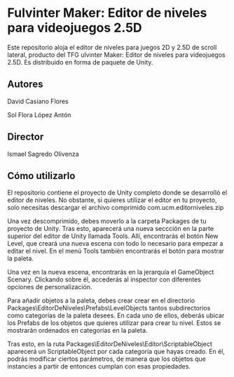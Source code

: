 # Fulvinter Maker: Editor de niveles para videojuegos 2.5D

Este repositorio aloja el editor de niveles para juegos 2D y 2.5D de scroll lateral, producto del TFG ulvinter Maker: Editor de niveles para videojuegos 2.5D. Es distribuido en forma de paquete de Unity.

## Autores
David Casiano Flores

Sol Flora López Antón

## Director

Ismael Sagredo Olivenza

## Cómo utilizarlo

El repositorio contiene el proyecto de Unity completo donde se desarrolló el editor de niveles. No obstante, si quieres utilizar el editor en tu proyecto, solo necesitas descargar el archivo comprimido com.ucm.editorniveles.zip

Una vez descomprimido, debes moverlo a la carpeta Packages de tu proyecto de Unity. Tras esto, aparecerá una nueva seccción en la parte superior del editor de Unity llamada Tools. Allí, encontrarás el botón New Level, que creará una nueva escena con todo lo necesario para empezar a editar el nivel. En el menú Tools también encontrarás el botón para mostrar la paleta.

Una vez en la nueva escena, encontrarás en la jerarquía el GameObject Scenary. Clickando sobre él, accederás al inspector con diferentes opciones de personalización.

Para añadir objetos a la paleta, debes crear crear en el directorio Packages\EditorDeNiveles\Prefabs\LevelObjects tantos subdirectorios como categorías de la paleta desees. En cada uno de ellos, deberás ubicar los Prefabs de los objetos que quieres utilizar para crear tu nivel. Estos se mostrarán ordenados en categorías en la paleta.

Tras esto, en la ruta Packages\EditorDeNiveles\Editor\ScriptableObject aparecerá un ScriptableObject por cada categoría que hayas creado. En él, podrás modificar ciertos parámetros, de manera que los objetos que instancies a partir de entonces cumplan con esas propiedades. 